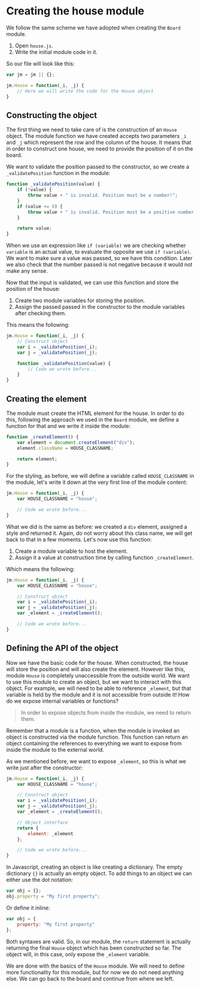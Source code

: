 # Creating the house module

We follow the same scheme we have adopted when creating the `Board` module.

1. Open `house.js`.
2. Write the initial module code in it.

So our file will look like this:

```javascript
var jm = jm || {};

jm.House = function(_i, _j) {
    // Here we will write the code for the House object
}
```

## Constructing the object
The first thing we need to take care of is the construction of an `House` object. The module function we have created accepts two parameters `_i` and `_j` which represent the row and the column of the house. It means that in order to construct one house, we need to provide the position of it on the board.

We want to validate the position passed to the constructor, so we create a `_validatePosition` function in the module:

```javascript
function _validatePosition(value) {
    if (!value) {
        throw value + " is invalid. Position must be a number!";
    }
    if (value <= 0) {
        throw value + " is invalid. Position must be a positive number!";
    }

    return value;
}
```

When we use an expression like `if (variable)` we are checking whether `variable` is an actual value, to evaluate the opposite we use `if (variable)`. We want to make sure a value was passed, so we have this condition. Later we also check that the number passed is not negative because it would not make any sense.

Now that the input is validated, we can use this function and store the position of the house:

1. Create two module variables for storing the position.
2. Assign the passed passed in the constructor to the module variables after checking them.

This means the following:

```javascript
jm.House = function(_i, _j) {
    // Construct object
    var i = _validatePosition(_i);
    var j = _validatePosition(_j);

    function _validatePosition(value) {
        // Code we wrote before...
    }
}
```

## Creating the element
The module must create the HTML element for the house. In order to do this, following the approach we used in the `Board` module, we define a function for that and we write it inside the module:

```javascript
function _createElement() {
    var element = document.createElement("div");
    element.className = HOUSE_CLASSNAME;

    return element;
}
```

For the styling, as before, we will define a variable called `HOUSE_CLASSNAME` in the module, let's write it down at the very first line of the module content:

```javascript
jm.House = function(_i, _j) {
    var HOUSE_CLASSNAME = "house";

    // Code we wrote before...
}
```

What we did is the same as before: we created a `div` element, assigned a style and returned it. Again, do not worry about this class name, we will get back to that in a few moments. Let's now use this function:

1. Create a module variable to host the element.
2. Assign it a value at construction time by calling function `_createElement`.

Which means the following:

```javascript
jm.House = function(_i, _j) {
    var HOUSE_CLASSNAME = "house";

    // Construct object
    var i = _validatePosition(_i);
    var j = _validatePosition(_j);
    var _element = _createElement();

    // Code we wrote before...
}
```

## Defining the API of the object
Now we have the basic code for the house. When constructed, the house will store the position and will also create the element. However like this, module `House` is completely unaccessible from the outside world. We want to use this module to create an object, but we want to interact with this object. For example, we will need to be able to reference `_element`, but that variable is held by the module and it is not accessible from outside it! How do we expose internal variables or functions?

> In order to expose objects from inside the module, we need to return them.

Remember that a module is a function, when the module is invoked an object is constructed via the module function. This function can return an object containing the references to everything we want to expose from inside the module to the external world.

As we mentioned before, we want to expose `_element`, so this is what we write just after the constructor:

```javascript
jm.House = function(_i, _j) {
    var HOUSE_CLASSNAME = "house";

    // Construct object
    var i = _validatePosition(_i);
    var j = _validatePosition(_j);
    var _element = _createElement();

    // Object interface
    return {
        element: _element
    };

    // Code we wrote before...
}
```

In Javascript, creating an object is like creating a dictionary. The empty dictionary `{}` is actually an empty object. To add things to an object we can either use the dot notation:

```javascript
var obj = {};
obj.property = "My first property";
```

Or define it inline:

```javascript
var obj = {
    property: "My first property"
};
```

Both syntaxes are valid. So, in our module, the `return` statement is actually returning the final `House` object which has been constructed so far. The object will, in this case, only expose the `_element` variable.

We are done with the basics of the `House` module. We will need to define more functionality for this module, but for now we do not need anything else. We can go back to the board and continue from where we left.
